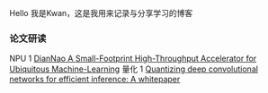 Hello 我是Kwan，这是我用来记录与分享学习的博客

### 论文研读
NPU
1 [DianNao A Small-Footprint High-Throughput Accelerator for Ubiquitous Machine-Learning](./paper/DIANNAO.md)
量化
1 [Quantizing deep convolutional networks for efficient inference: A whitepaper](./paper/google_whitepaper.md)